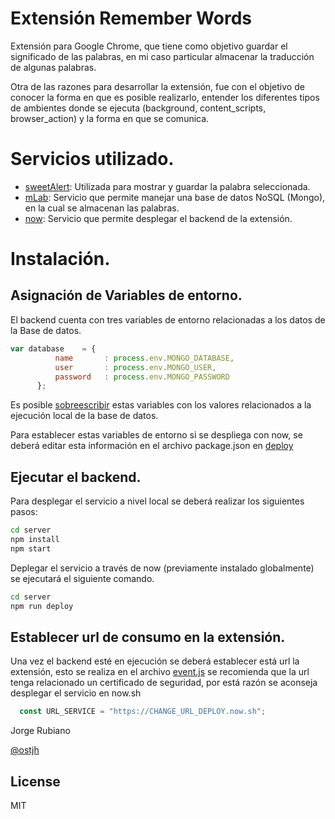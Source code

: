 # Extensión Remember Words

Extensión para Google Chrome, que tiene como objetivo guardar el significado de las palabras, en mi caso particular almacenar la traducción de algunas palabras.

Otra de las razones para desarrollar la extensión, fue con el objetivo de conocer la forma en que es posible realizarlo, entender los diferentes tipos de ambientes donde se ejecuta (background, content_scripts, browser_action) y la forma en que se comunica.

# Servicios utilizado.

* [sweetAlert]: Utilizada para mostrar y guardar la palabra seleccionada.
* [mLab]: Servicio que permite manejar una base de datos NoSQL (Mongo), en la cual se almacenan las palabras.
* [now]: Servicio que permite desplegar el backend de la extensión.

# Instalación.

## Asignación de Variables de entorno.

El backend cuenta con tres variables de entorno relacionadas a los datos de la Base de datos.

```javascript
var database    = {
          name       : process.env.MONGO_DATABASE,
          user       : process.env.MONGO_USER,
          password   : process.env.MONGO_PASSWORD
      };
```

Es posible [sobreescribir] estas variables con los valores relacionados a la ejecución local de la base de datos.

Para establecer estas variables de entorno si se despliega con now, se deberá editar esta información en el archivo package.json en [deploy]


## Ejecutar el backend.

Para desplegar el servicio a nivel local se deberá realizar los siguientes pasos:

```cmd
cd server
npm install
npm start
```

Deplegar el servicio a través de now (previamente instalado globalmente) se ejecutará el siguiente comando.

```cmd
cd server
npm run deploy
```

## Establecer url de consumo en la extensión.

Una vez el backend esté en ejecución se deberá establecer está url la extensión, esto se realiza en el archivo [event.js] se recomienda que la url tenga relacionado un certificado de seguridad, por está razón se aconseja desplegar el servicio en now.sh

```javascript
  const URL_SERVICE = "https://CHANGE_URL_DEPLOY.now.sh";
```

Jorge Rubiano

[@ostjh]

License
----
MIT

[@ostjh]:https://twitter.com/ostjh
[sweetAlert]:http://t4t5.github.io/sweetalert/
[mLab]:https://mlab.com/
[now]:https://zeit.co/now
[sobreescribir]:https://github.com/Jorger/Extension-Remember_Words/blob/master/server/modules/database.js#L4
[deploy]:https://github.com/Jorger/Extension-Remember_Words/blob/master/server/package.json#L20
[event.js]:https://github.com/Jorger/Extension-Remember_Words/blob/master/extension/event.js#L6
